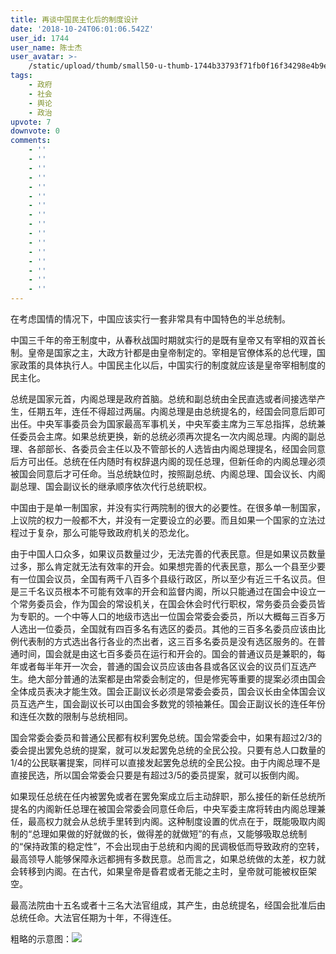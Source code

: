 ```yaml
---
title: 再谈中国民主化后的制度设计
date: '2018-10-24T06:01:06.542Z'
user_id: 1744
user_name: 陈士杰
user_avatar: >-
    /static/upload/thumb/small50-u-thumb-1744b33793f71fb0f16f34298e4b9ea5b3029c60d1bc.png
tags:
    - 政府
    - 社会
    - 舆论
    - 政治
upvote: 7
downvote: 0
comments:
    - ''
    - ''
    - ''
    - ''
    - ''
    - ''
    - ''
    - ''
    - ''
    - ''
    - ''
    - ''
    - ''
    - ''
    - ''
    - ''
---
```


在考虑国情的情况下，中国应该实行一套非常具有中国特色的半总统制。

中国三千年的帝王制度中，从春秋战国时期就实行的是既有皇帝又有宰相的双首长制。皇帝是国家之主，大政方针都是由皇帝制定的。宰相是官僚体系的总代理，国家政策的具体执行人。中国民主化以后，中国实行的制度就应该是皇帝宰相制度的民主化。 

总统是国家元首，内阁总理是政府首脑。总统和副总统由全民直选或者间接选举产生，任期五年，连任不得超过两届。内阁总理是由总统提名的，经国会同意后即可出任。中央军事委员会为国家最高军事机关，中央军委主席为三军总指挥，总统兼任委员会主席。如果总统更换，新的总统必须再次提名一次内阁总理。内阁的副总理、各部部长、各委员会主任以及不管部长的人选皆由内阁总理提名，经国会同意后方可出任。总统在任内随时有权辞退内阁的现任总理，但新任命的内阁总理必须被国会同意后才可任命。当总统缺位时，按照副总统、内阁总理、国会议长、内阁副总理、国会副议长的继承顺序依次代行总统职权。

中国由于是单一制国家，并没有实行两院制的很大的必要性。在很多单一制国家，上议院的权力一般都不大，并没有一定要设立的必要。而且如果一个国家的立法过程过于复杂，那么可能导致政府机关的恐龙化。   

由于中国人口众多，如果议员数量过少，无法完善的代表民意。但是如果议员数量过多，那么肯定就无法有效率的开会。如果想完善的代表民意，那么一个县至少要有一位国会议员，全国有两千八百多个县级行政区，所以至少有近三千名议员。但是三千名议员根本不可能有效率的开会和监督内阁，所以只能通过在国会中设立一个常务委员会，作为国会的常设机关，在国会休会时代行职权，常务委员会委员皆为专职的。一个中等人口的地级市选出一位国会常委会委员，所以大概每三百多万人选出一位委员，全国就有四百多名有选区的委员。其他的三百多名委员应该由比例代表制的方式选出各行各业的杰出者，这三百多名委员是没有选区服务的。在普通时间，国会就是由这七百多委员在运行和开会的。国会的普通议员是兼职的，每年或者每半年开一次会，普通的国会议员应该由各县或各区议会的议员们互选产生。绝大部分普通的法案都是由常委会制定的，但是修宪等重要的提案必须由国会全体成员表决才能生效。国会正副议长必须是常委会委员，国会议长由全体国会议员互选产生，国会副议长可以由国会多数党的领袖兼任。国会正副议长的连任年份和连任次数的限制与总统相同。 

国会常委会委员和普通公民都有权利罢免总统。国会常委会中，如果有超过2/3的委会提出罢免总统的提案，就可以发起罢免总统的全民公投。只要有总人口数量的1/4的公民联署提案，同样可以直接发起罢免总统的全民公投。由于内阁总理不是直接民选，所以国会常委会只要是有超过3/5的委员提案，就可以扳倒内阁。 

如果现任总统在任内被罢免或者在罢免案成立后主动辞职，那么接任的新任总统所提名的内阁新任总理在被国会常委会同意任命后，中央军委主席将转由内阁总理兼任，最高权力就会从总统手里转到内阁。这种制度设置的优点在于，既能吸取内阁制的“总理如果做的好就做的长，做得差的就做短”的有点，又能够吸取总统制的“保持政策的稳定性”，不会出现由于总统和内阁的民调极低而导致政府的空转，最高领导人能够保障永远都拥有多数民意。总而言之，如果总统做的太差，权力就会转移到内阁。在古代，如果皇帝是昏君或者无能之主时，皇帝就可能被权臣架空。 

最高法院由十五名或者十三名大法官组成，其产生，由总统提名，经国会批准后由总统任命。大法官任期为十年，不得连任。    

  

粗略的示意图：[![](https://archive.is/5LHIf/55bf80ff12620ce5e40109c19723a085d1006ea5.jpg)](https://archive.is/5LHIf/55bf80ff12620ce5e40109c19723a085d1006ea5.jpg)
